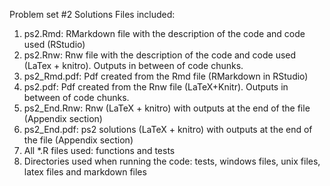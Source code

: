 Problem set #2 Solutions
Files included:
1) ps2.Rmd: RMarkdown file with the description of the code and code used (RStudio)
2) ps2.Rnw: Rnw file with the description of the code and code used (LaTex + knitro). Outputs in between of code chunks.
3) ps2_Rmd.pdf: Pdf created from the Rmd file (RMarkdown in RStudio)
4) ps2.pdf: Pdf created from the Rnw file (LaTeX+Knitr). Outputs in between of code chunks.
5) ps2_End.Rnw: Rnw (LaTeX + knitro) with outputs at the end of the file (Appendix section)
6) ps2_End.pdf: ps2 solutions (LaTeX + knitro) with outputs at the end of the file (Appendix section)
7) All *.R files used: functions and tests
8) Directories used when running the code: tests, windows files, unix files, latex files and markdown files
